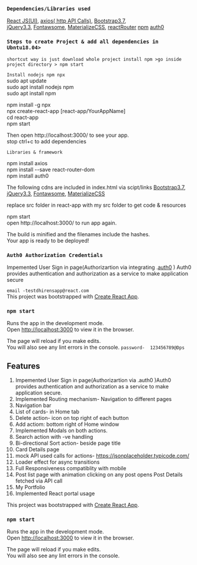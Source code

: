 

### `Dependencies/Libraries used `

[React JS(UI)](https://reactjs.org/docs/getting-started.html),
[axios( http API Calls)](https://www.npmjs.com/package/axios),
[Bootstrap3.7](https://maxcdn.bootstrapcdn.com/bootstrap/3.3.7/js/bootstrap.min.js), <br>
[jQuery3.3](https://ajax.googleapis.com/ajax/libs/jquery/3.3.1/jquery.min.js),
[Fontawsome](https://fontawesome.com/v4.7.0/icons/), 
[MaterializeCSS](https://materializecss.com/getting-started.html),
[reactRouter](https://www.npmjs.com/package/react-router-dom)
[npm](https://www.npmjs.com/)
[auth0](https://auth0.com/docs)


### `Steps to create Project & add all dependencies in Ubntu18.04>`

`shortcut way is just download whole project install npm >go inside project directory > npm start`

`Install nodejs npm npx` <br>
sudo apt update<br>
sudo apt install nodejs npm<br>
sudo apt install npm<br>

npm install -g npx<br>
npx create-react-app [react-app/YourAppName]<br>
cd react-app<br>
npm start<br>

Then open http://localhost:3000/ to see your app.<br>
stop ctrl+c to add dependencies

`Libraries & framework` <br>

npm install axios<br>
npm install --save react-router-dom<br>
npm install auth0<br>

The following cdns are included in index.html via scipt/links
[Bootstrap3.7](https://maxcdn.bootstrapcdn.com/bootstrap/3.3.7/js/bootstrap.min.js),
[jQuery3.3](https://ajax.googleapis.com/ajax/libs/jquery/3.3.1/jquery.min.js),
[Fontawsome](https://fontawesome.com/v4.7.0/icons/), 
[MaterializeCSS](https://cdnjs.cloudflare.com/ajax/libs/materialize/1.0.0/css/materialize.min.css)<br>

replace src folder in react-app with my src folder to get code & resources<br>

npm start<br>
open http://localhost:3000/ to run app again.

The build is minified and the filenames include the hashes.<br>
Your app is ready to be deployed!


### `Auth0 Authorization Credentials`

Impemented User Sign in page(Authorizartion via integrating .[auth0](https://auth0.com/docs) )
Auth0 provides authentication and authorization as a service to make application secure


`email -testdhirensapp@react.com`<br>This project was bootstrapped with [Create React App](https://github.com/facebook/create-react-app).

### `npm start`

Runs the app in the development mode.<br>
Open [http://localhost:3000](http://localhost:3000) to view it in the browser.

The page will reload if you make edits.<br>
You will also see any lint errors in the console.
`password-  123456789@Dps`


## Features

1. Impemented User Sign in page(Authorizartion via .auth0 )Auth0 provides authentication and authorization as a service to make application secure.
2. Implemented  Routing mechanism- Navigation to different pages
3. Navigation bar
4. List of cards- in Home tab
5. Delete action- icon on top right of each button
6. Add actiom: bottom right of Home window
7. Implemented Modals on both actions.
8. Search action with -ve handling
9. Bi-directional Sort action- beside page title
10. Card Details page
11. mock API used calls for actions- https://jsonplaceholder.typicode.com/
12. Loader effect for async transitions 
13. Full Responsiveness compatiblity with mobile
14. Post list page with animation clicking on any post opens Post Details fetched via API call
15. My Portfolio 
16. Implemented React portal usage

This project was bootstrapped with [Create React App](https://github.com/facebook/create-react-app).

### `npm start`

Runs the app in the development mode.<br>
Open [http://localhost:3000](http://localhost:3000) to view it in the browser.

The page will reload if you make edits.<br>
You will also see any lint errors in the console.